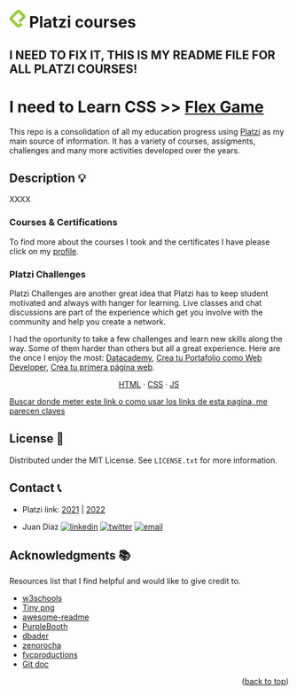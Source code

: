<div id="top"></div>

# <img src="./assets/platziLogo.png" alt="Logo"> Platzi courses

## I NEED TO FIX IT, THIS IS MY README FILE FOR ALL PLATZI COURSES!

# I need to Learn CSS >> **[Flex Game](https://flexboxfroggy.com/#es)**

This repo is a consolidation of all my education progress using [Platzi](https://platzi.com) as my main source of information. It has a variety of courses, assigments, challenges and many more activities developed over the years.

<!-- ABOUT THE PROJECT -->

## Description 💡

XXXX

 ### Courses & Certifications

 To find more about the courses I took and the certificates I have please click on my [profile](https://platzi.com/p/DiazJuan/).

### Platzi Challenges

Platzi Challenges are another great idea that Platzi has to keep student motivated and always with hanger for learning. Live classes and chat discussions are part of the experience which get you involve with the community and help you create a network. 

I had the oportunity to take a few challenges and learn new skills along the way. Some of them harder than others but all a great experience. Here are the once I enjoy the most: [Datacademy](https://platzi.com/blog/escuela-data-ia-datacademy/), [Crea tu Portafolio como Web Developer](https://platzi.com/blog/portafolio-web-2022/), [Crea tu primera página web](https://platzi.com/blog/primera-pagina-web-2022/).

<!-- - [HTML](https://html.spec.whatwg.org/)
- [CSS](https://www.w3.org/TR/CSS/#css)
- [JS](https://www.javascript.com/) -->
<p align="center">
    <a href="https://html.com/">HTML</a>
    ·
    <a href="https://www.w3.org/TR/CSS/#css">CSS</a>
    ·
    <a href="https://www.javascript.com/">JS</a>
  </p>

  <a href="https://www.w3schools.com/whatis/whatis_fullstack.asp">Buscar donde meter este link o como usar los links de esta pagina, me parecen claves</a>

<!-- LICENSE -->

## License 📜

Distributed under the MIT License. See `LICENSE.txt` for more information.

<!-- CONTACT -->

## Contact 📞

- Platzi link: [2021](https://github.com/JuanPabloDiaz/platzi/tree/main/2021) | [2022](https://github.com/JuanPabloDiaz/platzi/tree/main/2022)

- Juan Diaz <a href="https://www.linkedin.com/in/juandiaz-col/" title="linkedin"><img src="https://www.freepnglogos.com/uploads/linkedin-social-media-logo-7.png" width="20" alt="linkedin" /></a>
  <a href="https://www.twitter.com/1diazdev" title="twitter"><img src="https://www.freepnglogos.com/uploads/twitter-logo-png/twitter-logo-vector-png-clipart-1.png" width="20" alt="twitter" /></a>
  <a href="mailto:jdiaz028@email.cpcc.edu" title="email"><img src="https://th.bing.com/th/id/R.c1788ceb22d4f2c44e1ebba0baa045f0?rik=Xgo0FJUU748GNQ&riu=http%3a%2f%2fwww.add-tek.com%2fwp-content%2fuploads%2f2019%2f05%2femail-icon.png&ehk=43jcVRhbG574owWTo3L146ImtAi%2b2i8D84wPIcvuyAc%3d&risl=&pid=ImgRaw&r=0" width="20" alt="email" /></a>

<!-- ACKNOWLEDGMENTS -->

## Acknowledgments 📚

Resources list that I find helpful and would like to give credit to.

- [w3schools](https://www.w3schools.com/)
- [Tiny png](https://tinypng.com/)
- [awesome-readme](https://github.com/matiassingers/awesome-readme)
- [PurpleBooth](https://gist.github.com/PurpleBooth/109311bb0361f32d87a2)
- [dbader](https://github.com/dbader/readme-template)
- [zenorocha](https://gist.github.com/zenorocha/4526327)
- [fvcproductions](https://gist.github.com/fvcproductions/1bfc2d4aecb01a834b46)
- [Git doc](https://git-scm.com/doc)
<p align="right">(<a href="#top">back to top</a>)</p>

<!-- MARKDOWN LINKS & IMAGES -->
<!-- https://www.markdownguide.org/basic-syntax/#reference-style-links -->

[contributors-shield]: https://img.shields.io/github/contributors/othneildrew/Best-README-Template.svg?style=for-the-badge
[contributors-url]: https://github.com/othneildrew/Best-README-Template/graphs/contributors
[forks-shield]: https://img.shields.io/github/forks/othneildrew/Best-README-Template.svg?style=for-the-badge
[forks-url]: https://github.com/othneildrew/Best-README-Template/network/members
[stars-shield]: https://img.shields.io/github/stars/othneildrew/Best-README-Template.svg?style=for-the-badge
[stars-url]: https://github.com/othneildrew/Best-README-Template/stargazers
[issues-shield]: https://img.shields.io/github/issues/othneildrew/Best-README-Template.svg?style=for-the-badge
[issues-url]: https://github.com/othneildrew/Best-README-Template/issues
[license-shield]: https://img.shields.io/github/license/othneildrew/Best-README-Template.svg?style=for-the-badge
[license-url]: https://github.com/othneildrew/Best-README-Template/blob/master/LICENSE.txt
[linkedin-shield]: https://img.shields.io/badge/-LinkedIn-black.svg?style=for-the-badge&logo=linkedin&colorB=555
[linkedin-url]: https://linkedin.com/in/othneildrew
[product-screenshot]: images/screenshot.png
